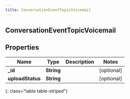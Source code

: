 ```yaml
---
title: ConversationEventTopicVoicemail
---
```

## ConversationEventTopicVoicemail

## Properties

|Name | Type | Description | Notes|
|------------ | ------------- | ------------- | -------------|
| **_id** | **String** |  | [optional] |
| **uploadStatus** | **String** |  | [optional] |
{: class="table table-striped"}


